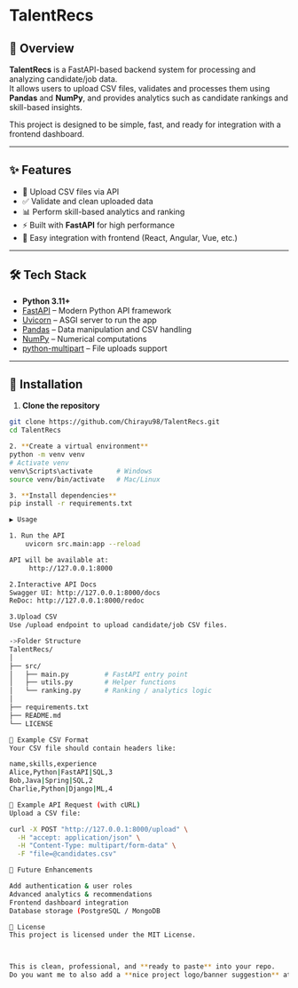 # TalentRecs

## 📌 Overview
**TalentRecs** is a FastAPI-based backend system for processing and analyzing candidate/job data.  
It allows users to upload CSV files, validates and processes them using **Pandas** and **NumPy**, and provides analytics such as candidate rankings and skill-based insights.  

This project is designed to be simple, fast, and ready for integration with a frontend dashboard.

---

## ✨ Features
- 📂 Upload CSV files via API
- ✅ Validate and clean uploaded data
- 📊 Perform skill-based analytics and ranking
- ⚡ Built with **FastAPI** for high performance
- 🔄 Easy integration with frontend (React, Angular, Vue, etc.)

---

## 🛠 Tech Stack
- **Python 3.11+**
- [FastAPI](https://fastapi.tiangolo.com/) – Modern Python API framework  
- [Uvicorn](https://www.uvicorn.org/) – ASGI server to run the app  
- [Pandas](https://pandas.pydata.org/) – Data manipulation and CSV handling  
- [NumPy](https://numpy.org/) – Numerical computations  
- [python-multipart](https://andrew-d.github.io/python-multipart/) – File uploads support  

---

## 🚀 Installation

1. **Clone the repository**
```bash
git clone https://github.com/Chirayu98/TalentRecs.git
cd TalentRecs

2. **Create a virtual environment**
python -m venv venv
# Activate venv
venv\Scripts\activate      # Windows
source venv/bin/activate   # Mac/Linux

3. **Install dependencies**
pip install -r requirements.txt

▶️ Usage

1. Run the API
    uvicorn src.main:app --reload

API will be available at:
     http://127.0.0.1:8000

2.Interactive API Docs
Swagger UI: http://127.0.0.1:8000/docs
ReDoc: http://127.0.0.1:8000/redoc

3.Upload CSV
Use /upload endpoint to upload candidate/job CSV files.

->Folder Structure
TalentRecs/
│
├── src/
│   ├── main.py         # FastAPI entry point
│   ├── utils.py        # Helper functions
│   └── ranking.py      # Ranking / analytics logic
│
├── requirements.txt
├── README.md
└── LICENSE

📑 Example CSV Format
Your CSV file should contain headers like:

name,skills,experience
Alice,Python|FastAPI|SQL,3
Bob,Java|Spring|SQL,2
Charlie,Python|Django|ML,4

📝 Example API Request (with cURL)
Upload a CSV file:

curl -X POST "http://127.0.0.1:8000/upload" \
  -H "accept: application/json" \
  -H "Content-Type: multipart/form-data" \
  -F "file=@candidates.csv"

🔮 Future Enhancements

Add authentication & user roles
Advanced analytics & recommendations
Frontend dashboard integration
Database storage (PostgreSQL / MongoDB

📜 License
This project is licensed under the MIT License.



This is clean, professional, and **ready to paste** into your repo.  
Do you want me to also add a **nice project logo/banner suggestion** at the top (like “TalentRecs 🎯” with a logo idea) so it looks attractive on GitHub?

